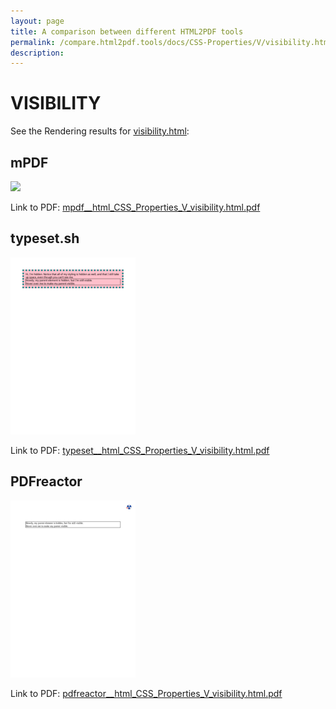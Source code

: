```yaml
---
layout: page
title: A comparison between different HTML2PDF tools
permalink: /compare.html2pdf.tools/docs/CSS-Properties/V/visibility.html
description: 
---
```


# VISIBILITY

See the Rendering results for [visibility.html](/html/CSS%20Properties/V/visibility.html):

## mPDF
![](mpdf__html_CSS_Properties_V_visibility.html.png) 

Link to PDF: [mpdf__html_CSS_Properties_V_visibility.html.pdf](mpdf__html_CSS_Properties_V_visibility.html.pdf)

## typeset.sh
![](typeset__html_CSS_Properties_V_visibility.html.png) 

Link to PDF: [typeset__html_CSS_Properties_V_visibility.html.pdf](typeset__html_CSS_Properties_V_visibility.html.pdf)

## PDFreactor
![](pdfreactor__html_CSS_Properties_V_visibility.html.png) 

Link to PDF: [pdfreactor__html_CSS_Properties_V_visibility.html.pdf](pdfreactor__html_CSS_Properties_V_visibility.html.pdf)
